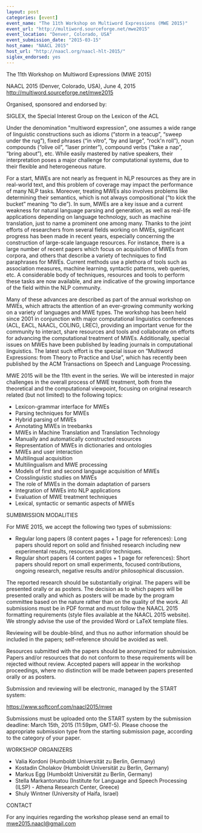 ```yaml
---
layout: post
categories: [event]
event_name: "The 11th Workshop on Multiword Expressions (MWE 2015)"
event_url: "http://multiword.sourceforge.net/mwe2015"
event_location: "Denver, Colorado, USA"
event_submission_date: "2015-03-15"
host_name: "NAACL 2015"
host_url: "http://naacl.org/naacl-hlt-2015/"
siglex_endorsed: yes
---
```

The 11th Workshop on Multiword Expressions (MWE 2015)

NAACL 2015 (Denver, Colorado, USA), June 4, 2015
<http://multiword.sourceforge.net/mwe2015>


Organised, sponsored and endorsed by:

SIGLEX, the Special Interest Group on the Lexicon of the ACL

Under the denomination "multiword expression", one assumes a wide range of linguistic constructions such as idioms (“storm in a teacup”, “sweep under the rug”), fixed phrases (“in vitro”, “by and large”, “rock'n roll”), noun compounds (“olive oil”, “laser printer”), compound verbs (“take a nap”, “bring about”), etc. While easily mastered by native speakers, their interpretation poses a major challenge for computational systems, due to their flexible and heterogeneous nature.

For a start, MWEs are not nearly as frequent in NLP resources as they are in real-world text, and this problem of coverage may impact the performance of many NLP tasks. Moreover, treating MWEs also involves problems like determining their semantics, which is not always compositional (“to kick the bucket” meaning “to die”). In sum, MWEs are a key issue and a current weakness for natural language parsing and generation, as well as real-life applications depending on language technology, such as machine translation, just to name a prominent one among many. Thanks to the joint efforts of researchers from several fields working on MWEs, significant progress has been made in recent years, especially concerning the construction of large-scale language resources. For instance, there is a large number of recent papers which focus on acquisition of MWEs from corpora, and others that describe a variety of techniques to find paraphrases for MWEs. Current methods use a plethora of tools such as association measures, machine learning, syntactic patterns, web queries, etc. A considerable body of techniques, resources and tools to perform these tasks are now available, and are indicative of the growing importance of the field within the NLP community.

Many of these advances are described as part of the annual workshop on MWEs, which attracts the attention of an ever-growing community working on a variety of languages and MWE types. The workshop has been held since 2001 in conjunction with major computational linguistics conferences (ACL, EACL, NAACL, COLING, LREC), providing an important venue for the community to interact, share resources and tools and collaborate on efforts for advancing the computational treatment of MWEs. Additionally, special issues on MWEs have been published by leading journals in computational linguistics. The latest such effort is the special issue on “Multiword Expressions: from Theory to Practice and Use”, which has recently been published by the ACM Transactions on Speech and Language Processing.

MWE 2015 will be the 11th event in the series. We will be interested in major challenges in the overall process of MWE treatment, both from the theoretical and the computational viewpoint, focusing on original research related (but not limited) to the following topics:
 * Lexicon-grammar interface for MWEs
 * Parsing techniques for MWEs
 * Hybrid parsing of MWEs
 * Annotating MWEs in treebanks
 * MWEs in Machine Translation and Translation Technology
 * Manually and automatically constructed resources
 * Representation of MWEs in dictionaries and ontologies
 * MWEs and user interaction
 * Multilingual acquisition
 * Multilingualism and MWE processing
 * Models of first and second language acquisition of MWEs
 * Crosslinguistic studies on MWEs
 * The role of MWEs in the domain adaptation of parsers
 * Integration of MWEs into NLP applications
 * Evaluation of MWE treatment techniques
 * Lexical, syntactic or semantic aspects of MWEs

SUMBMISSION MODALITIES

For MWE 2015, we accept the following two types of submissions:
 * Regular long papers (8 content pages + 1 page for references): Long papers should report on solid and finished research including new experimental results, resources and/or techniques.
 * Regular short papers (4 content pages + 1 page for references): Short papers should report on small experiments, focused contributions, ongoing research, negative results and/or philosophical discussion.

The reported research should be substantially original. The papers will be presented orally or as posters. The decision as to which papers will be presented orally and which as posters will be made by the program committee based on the nature rather than on the quality of the work. All submissions must be in PDF format and must follow the NAACL 2015 formatting requirements (style files available at the NAACL 2015 website). We strongly advise the use of the provided Word or LaTeX template files.

Reviewing will be double-blind, and thus no author information should be included in the papers; self-reference should be avoided as well.

Resources submitted with the papers should be anonymized for submission. Papers and/or resources that do not conform to these requirements will be rejected without review. Accepted papers will appear in the workshop proceedings, where no distinction will be made between papers presented orally or as posters.

Submission and reviewing will be electronic, managed by the START system:

https://www.softconf.com/naacl2015/mwe

Submissions must be uploaded onto the START system by the submission deadline: March 15th, 2015 (11:59pm, GMT-5). Please choose the appropriate submission type from the starting submission page, according to the category of your paper.

WORKSHOP ORGANIZERS
 * Valia Kordoni (Humboldt Universität zu Berlin, Germany)
 * Kostadin Cholakov (Humboldt Universität zu Berlin, Germany)
 * Markus Egg (Humboldt Universität zu Berlin, Germany)
 * Stella Markantonatou (Institute for Language and Speech Processing (ILSP) - Athena Research Center, Greece)
 * Shuly Wintner (University of Haifa, Israel)

CONTACT

For any inquiries regarding the workshop please send an email to mwe2015.naacl@gmail.com

